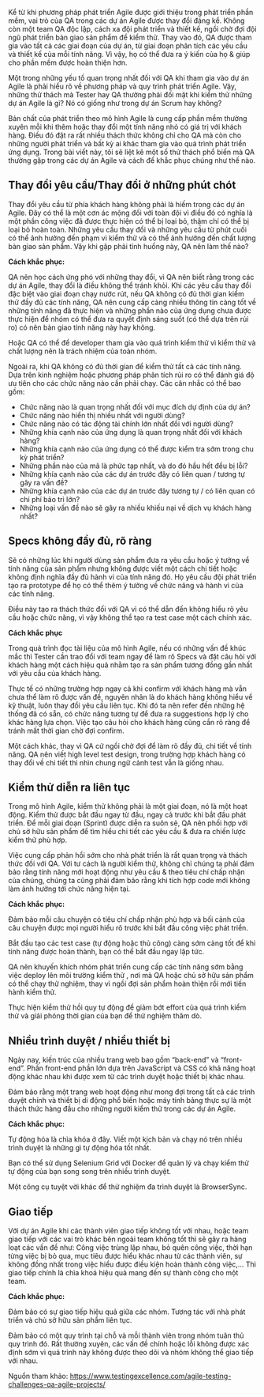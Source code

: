 Kể từ khi phương pháp phát triển Agile được giới thiệu trong phát triển phần mềm, vai trò của QA trong các dự án Agile được thay đổi đáng kể. Không còn một team QA độc lập, cách xa đội phát triển và thiết kế, ngồi chờ đợi đội ngũ phát triển bàn giao sản phẩm để kiểm thử. Thay vào đó, QA được tham gia vào tất cả các giai đoạn của dự án, từ giai đoạn phân tích các yêu cầu và thiết kế của mỗi tính năng. Vì vậy, họ có thể đưa ra ý kiến của họ & giúp cho phần mềm được hoàn thiện hơn.

Một trong những yếu tố quan trọng nhất đối với QA khi tham gia vào dự án Agile là phải hiểu rõ về phương pháp và quy trình phát triển Agile. Vậy, những thử thách mà Tester hay QA thường phải đối mặt khi kiểm thử những dự án Agile là gì? Nó có giống như trong dự án Scrum hay không?

Bản chất của phát triển theo mô hình Agile là cung cấp phần mềm thường xuyên mỗi khi thêm hoặc thay đổi một tính năng nhỏ có giá trị với khách hàng. Điều đó đặt ra rất nhiều thách thức không chỉ cho QA mà còn cho những người phát triển và bất kỳ ai khác tham gia vào quá trình phát triển ứng dụng.
Trong bài viết này, tôi sẽ liệt kê một số thử thách phổ biến mà QA thường gặp trong các dự án Agile và cách để khắc phục chúng như thế nào.

## Thay đổi yêu cầu/Thay đổi ở những phút chót

Thay đổi yêu cầu từ phía khách hàng không phải là hiếm trong các dự án Agile. Đây có thể là một cơn ác mộng đối với toàn đội vì điều đó có nghĩa là một phần công việc đã được thực hiện có thể bị loại bỏ, thậm chí có thể bị loại bỏ hoàn toàn.
Những yêu cầu thay đổi và những yêu cầu từ phút cuối có thể ảnh hưởng đến phạm vi kiểm thử và có thể ảnh hưởng đến chất lượng bàn giao sản phẩm. Vậy khi gặp phải tình huống này, QA nên làm thế nào?

**Cách khắc phục:**

QA nên học cách ứng phó với những thay đổi, vì QA nên biết rằng trong các dự án Agile, thay đổi là điều không thể tránh khỏi. Khi các yêu cầu thay đổi đặc biệt vào giai đoạn chạy nước rút, nếu QA không có đủ thời gian kiểm thử đầy đủ các tính năng, QA nên cung cấp càng nhiều thông tin càng tốt về những tính năng đã thực hiện và những phần nào của ứng dụng chưa được thực hiện để nhóm có thể đưa ra quyết định sáng suốt (có thể dựa trên rủi ro) có nên bàn giao tính năng này hay không.

Hoặc QA có thể để developer tham gia vào quá trình kiểm thử vì kiểm thử và chất lượng nên là trách nhiệm của toàn nhóm.

Ngoài ra, khi QA không có đủ thời gian để kiểm thử tất cả các tính năng. Dựa trên kinh nghiệm hoặc phương pháp phân tích rủi ro có thể đánh giá độ ưu tiên cho các chức năng nào cần phải chạy.
Các cân nhắc có thể bao gồm:

* Chức năng nào là quan trọng nhất đối với mục đích dự định của dự án?
* Chức năng nào hiển thị nhiều nhất với người dùng?
* Chức năng nào có tác động tài chính lớn nhất đối với người dùng?
* Những khía cạnh nào của ứng dụng là quan trọng nhất đối với khách hàng?
* Những khía cạnh nào của ứng dụng có thể được kiểm tra sớm trong chu kỳ phát triển?
* Những phần nào của mã là phức tạp nhất, và do đó hầu hết đều bị lỗi?
* Những khía cạnh nào của các dự án trước đây có liên quan / tương tự gây ra vấn đề?
* Những khía cạnh nào của các dự án trước đây tương tự / có liên quan có chi phí bảo trì lớn?
* Những loại vấn đề nào sẽ gây ra nhiều khiếu nại về dịch vụ khách hàng nhất?

## Specs không đầy đủ, rõ ràng

Sẽ có những lúc khi người dùng sản phẩm đưa ra yêu cầu hoặc ý tưởng về tính năng của sản phẩm nhưng không được viết một cách chi tiết hoặc không định nghĩa đầy đủ hành vi của tính năng đó. Họ yêu cầu đội phát triển tạo ra prototype để họ có thể thêm ý tưởng về chức năng và hành vi của các tính năng.

Điều này tạo ra thách thức đối với QA vì có thể dẫn đến không hiểu rõ yêu cầu hoặc chức năng, vì vậy không thể tạo ra test case một cách chính xác.

**Cách khắc phục**

Trong quá trình đọc tài liệu của mô hình Agile, nếu có những vấn đề khúc mắc thì Tester cần trao đổi với team ngay để làm rõ Specs và đặt câu hỏi với khách hàng một cách hiệu quả nhằm tạo ra sản phẩm tương đồng gần nhất với yêu cầu của khách hàng.

Thực tế có những trường hợp ngay cả khi confirm với khách hàng mà vẫn chưa thể làm rõ được vấn đề, nguyên nhân là do khách hàng không hiểu về kỹ thuật, luôn thay đổi yêu cầu liên tục. Khi đó ta nên refer đến những hệ thống đã có sẵn, có chức năng tương tự để đưa ra suggestions hợp lý cho khác hàng lựa chọn. Việc tạo câu hỏi cho khách hàng cũng cần rõ ràng để tránh mất thời gian chờ đợi confirm.

Một cách khác, thay vì QA cứ ngồi chờ đợi để làm rõ đầy đủ, chi tiết về tính năng. QA nên viết high level test design, trong trường hợp khách hàng có thay đổi về chi tiết thì nhìn chung ngữ cảnh test vẫn là giống nhau.

## Kiểm thử diễn ra liên tục

Trong mô hình Agile, kiểm thử không phải là một giai đoạn, nó là một hoạt động. Kiểm thử được bắt đầu ngay từ đầu, ngay cả trước khi bắt đầu phát triển. Để mỗi giai đoạn (Sprint) được diễn ra suôn sẻ, QA nên phối hợp với chủ sở hữu sản phẩm để tìm hiểu chi tiết các yêu cầu & đưa ra chiến lược kiểm thử phù hợp.

Việc cung cấp phản hồi sớm cho nhà phát triển là rất quan trọng và thách thức đối với QA. Với tư cách là người kiểm thử, không chỉ chúng ta phải đảm bảo rằng tính năng mới hoạt động như yêu cầu & theo tiêu chí chấp nhận của chúng, chúng ta cũng phải đảm bảo rằng khi tích hợp code mới không làm ảnh hưởng tới chức năng hiện tại.

**Cách khắc phục:**

Đảm bảo mỗi câu chuyện có tiêu chí chấp nhận phù hợp và bối cảnh của câu chuyện được mọi người hiểu rõ trước khi bắt đầu công việc phát triển.

Bắt đầu tạo các test case (tự động hoặc thủ công) càng sớm càng tốt để khi tính năng được hoàn thành, bạn có thể bắt đầu ngay lập tức.

QA nên khuyến khích nhóm phát triển cung cấp các tính năng sớm bằng việc deploy lên môi trường kiểm thử , nơi mà QA hoặc chủ sở hữu sản phẩm có thể chạy thử nghiệm, thay vì ngồi đợi sản phẩm hoàn thiện rồi mới tiến hành kiểm thử.

Thực hiện kiểm thử hồi quy tự động để giảm bớt effort của quá trình kiểm thử và giải phóng thời gian của bạn để thử nghiệm thăm dò.

## Nhiều trình duyệt / nhiều thiết bị

Ngày nay, kiến trúc của nhiều trang web bao gồm “back-end” và “front-end”. Phần front-end phần lớn dựa trên JavaScript và CSS có khả năng hoạt động khác nhau khi được xem từ các trình duyệt hoặc thiết bị khác nhau.

Đảm bảo rằng một trang web hoạt động như mong đợi trong tất cả các trình duyệt chính và thiết bị di động phổ biến hoặc máy tính bảng thực sự là một thách thức hàng đầu cho những người kiểm thử trong các dự án Agile.

**Cách khắc phục:**

Tự động hóa là chìa khóa ở đây. Viết một kịch bản và chạy nó trên nhiều trình duyệt là những gì tự động hóa tốt nhất.

Bạn có thể sử dụng Selenium Grid với Docker để quản lý và chạy kiểm thử tự động của bạn song song trên nhiều trình duyệt.

Một công cụ tuyệt vời khác để thử nghiệm đa trình duyệt là BrowserSync.

## Giao tiếp

Với dự án Agile khi các thành viên giao tiếp không tốt với nhau, hoặc team giao tiếp với các vai trò khác bên ngoài team không tốt thì sẽ gây ra hàng loạt các vấn đề như: Công việc trùng lặp nhau, bỏ quên công việc, thời hạn từng việc bị bỏ qua, mục tiêu được hiểu khác nhau từ các thành viên, sự không đồng nhất trong việc hiểu được điều kiện hoàn thành công việc,… Thì giao tiếp chính là chìa khoá hiệu quả mang đến sự thành công cho một team.

**Cách khắc phục:**

Đảm bảo có sự giao tiếp hiệu quả giữa các nhóm. Tương tác với nhà phát triển và chủ sở hữu sản phẩm liên tục.

Đảm bảo có một quy trình tại chỗ và mỗi thành viên trong nhóm tuân thủ quy trình đó. Rất thường xuyên, các vấn đề chính hoặc lỗi không được xác định sớm vì quá trình này không được theo dõi và nhóm không thể giao tiếp với nhau.

 

Nguồn tham khảo: https://www.testingexcellence.com/agile-testing-challenges-qa-agile-projects/